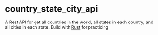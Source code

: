 # country_state_city_api
A Rest API for get all countries in the world, all states in each country, and all cities in each state.
Build with [Rust](https://www.rust-lang.org) for practicing
